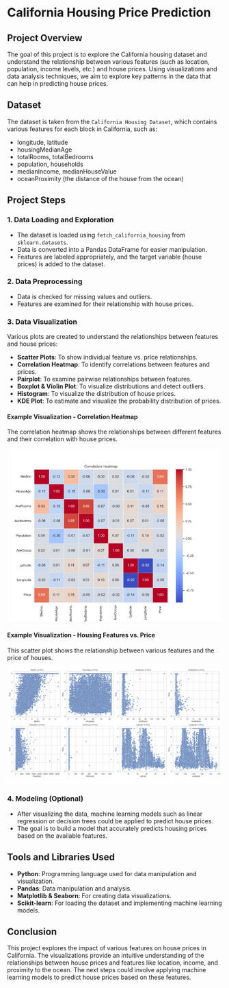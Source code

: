 
# California Housing Price Prediction

## Project Overview
The goal of this project is to explore the California housing dataset and understand the relationship between various features (such as location, population, income levels, etc.) and house prices. Using visualizations and data analysis techniques, we aim to explore key patterns in the data that can help in predicting house prices.

## Dataset
The dataset is taken from the `California Housing Dataset`, which contains various features for each block in California, such as:
- longitude, latitude
- housingMedianAge
- totalRooms, totalBedrooms
- population, households
- medianIncome, medianHouseValue
- oceanProximity (the distance of the house from the ocean)

## Project Steps

### 1. Data Loading and Exploration
- The dataset is loaded using `fetch_california_housing` from `sklearn.datasets`.
- Data is converted into a Pandas DataFrame for easier manipulation.
- Features are labeled appropriately, and the target variable (house prices) is added to the dataset.

### 2. Data Preprocessing
- Data is checked for missing values and outliers.
- Features are examined for their relationship with house prices.

### 3. Data Visualization
Various plots are created to understand the relationships between features and house prices:
- **Scatter Plots**: To show individual feature vs. price relationships.
- **Correlation Heatmap**: To identify correlations between features and prices.
- **Pairplot**: To examine pairwise relationships between features.
- **Boxplot & Violin Plot**: To visualize distributions and detect outliers.
- **Histogram**: To visualize the distribution of house prices.
- **KDE Plot**: To estimate and visualize the probability distribution of prices.

#### Example Visualization - Correlation Heatmap
The correlation heatmap shows the relationships between different features and their correlation with house prices.

![Correlation Heatmap](corr_heatmap.png)

#### Example Visualization - Housing Features vs. Price
This scatter plot shows the relationship between various features and the price of houses.

![Housing Features vs Price](housing_features_vs_price.png)

### 4. Modeling (Optional)
- After visualizing the data, machine learning models such as linear regression or decision trees could be applied to predict house prices.
- The goal is to build a model that accurately predicts housing prices based on the available features.

## Tools and Libraries Used
- **Python**: Programming language used for data manipulation and visualization.
- **Pandas**: Data manipulation and analysis.
- **Matplotlib & Seaborn**: For creating data visualizations.
- **Scikit-learn**: For loading the dataset and implementing machine learning models.

## Conclusion
This project explores the impact of various features on house prices in California. The visualizations provide an intuitive understanding of the relationships between house prices and features like location, income, and proximity to the ocean. The next steps could involve applying machine learning models to predict house prices based on these features.


